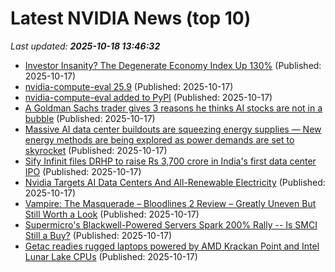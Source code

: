 # Latest NVIDIA News (top 10)
_Last updated: **2025-10-18 13:46:32**_

- [Investor Insanity? The Degenerate Economy Index Up 130%](https://www.forbes.com/sites/boazsobrado/2025/10/17/investor-insanity-the-degenerate-economy-index-up-130/) (Published: 2025-10-17)
- [nvidia-compute-eval 25.9](https://pypi.org/project/nvidia-compute-eval/25.9/) (Published: 2025-10-17)
- [nvidia-compute-eval added to PyPI](https://pypi.org/project/nvidia-compute-eval/) (Published: 2025-10-17)
- [A Goldman Sachs trader gives 3 reasons he thinks AI stocks are not in a bubble](https://www.businessinsider.com/goldman-sachs-mike-washington-ai-bubble-stocks-2025-10) (Published: 2025-10-17)
- [Massive AI data center buildouts are squeezing energy supplies — New energy methods are being explored as power demands are set to skyrocket](https://www.tomshardware.com/tech-industry/artificial-intelligence/massive-ai-data-center-buildouts-are-squeezing-energy-supplies-new-energy-methods-are-being-explored-as-power-demands-are-set-to-skyrocket) (Published: 2025-10-17)
- [Sify Infinit files DRHP to raise Rs 3,700 crore in India's first data center IPO](https://economictimes.indiatimes.com/markets/ipos/fpos/sify-infinit-files-drhp-to-raise-rs-3700-crore-in-indias-first-data-center-ipo/articleshow/124631515.cms) (Published: 2025-10-17)
- [Nvidia Targets AI Data Centers And All-Renewable Electricity](https://biztoc.com/x/e165b4b36bb91780) (Published: 2025-10-17)
- [Vampire: The Masquerade – Bloodlines 2 Review – Greatly Uneven But Still Worth a Look](https://wccftech.com/review/vampire-the-masquerade-bloodlines-2-greatly-uneven-but-still-worth-a-look/) (Published: 2025-10-17)
- [Supermicro's Blackwell-Powered Servers Spark 200% Rally -- Is SMCI Still a Buy?](https://finance.yahoo.com/news/supermicros-blackwell-powered-servers-spark-125424950.html) (Published: 2025-10-17)
- [Getac readies rugged laptops powered by AMD Krackan Point and Intel Lunar Lake CPUs](https://www.notebookcheck.net/Getac-readies-rugged-laptops-powered-by-AMD-Krackan-Point-and-Intel-Lunar-Lake-CPUs.1140756.0.html) (Published: 2025-10-17)
